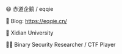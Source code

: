 😄 赤道企鹅 / eqqie

📕 Blog: https://eqqie.cn/

🏫 Xidian University

🧑‍💻 Binary Security Researcher / CTF Player
